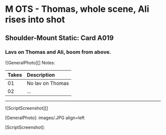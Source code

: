# M OTS - Thomas, whole scene, Ali rises into shot

## Shoulder-Mount Static: Card A019

### Lavs on Thomas and Ali, boom from above.

![GeneralPhoto][]
Notes: 

| Takes | Description |
|:---|:----|
| 01 | No lav on Thomas |
| 02 | ... |

----

![ScriptScreenshot][]


[GeneralPhoto]:  images/.JPG align=left

[ScriptScreenshot]: 